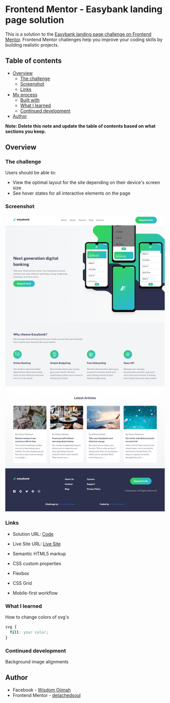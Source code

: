 # Frontend Mentor - Easybank landing page solution

This is a solution to the [Easybank landing page challenge on Frontend Mentor](https://www.frontendmentor.io/challenges/easybank-landing-page-WaUhkoDN). Frontend Mentor challenges help you improve your coding skills by building realistic projects. 

## Table of contents

- [Overview](#overview)
  - [The challenge](#the-challenge)
  - [Screenshot](#screenshot)
  - [Links](#links)
- [My process](#my-process)
  - [Built with](#built-with)
  - [What I learned](#what-i-learned)
  - [Continued development](#continued-development)
- [Author](#author)

**Note: Delete this note and update the table of contents based on what sections you keep.**

## Overview

### The challenge

Users should be able to:

- View the optimal layout for the site depending on their device's screen size
- See hover states for all interactive elements on the page

### Screenshot

![Finished work](design/finished.png)

### Links

- Solution URL: [Code](https://github.com/detachedsoul/easybank-landing-page)
- Live Site URL: [Live Site](https://detachedsoul.github.io/easybank-landing-page)

- Semantic HTML5 markup
- CSS custom properties
- Flexbox
- CSS Grid
- Mobile-first workflow

### What I learned

How to change colors of svg's

```css
svg {
  fill: your color;
}
```

### Continued development

Background image alignments

## Author

- Facebook - [Wisdom Ojimah](https://web.facebook.com/IamWisdomOjimah)
- Frontend Mentor - [detachedsoul](https://www.frontendmentor.io/profile/detachedsoul)